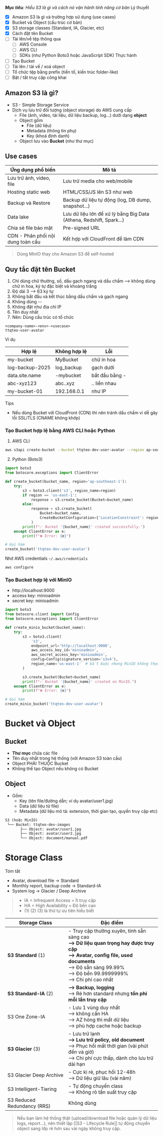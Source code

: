 ***Mục tiêu**: Hiểu S3 là gì và cách nó vận hành tính năng cơ bản*
Lý thuyết
- [x] Amazon S3 là gì và trường hợp sử dụng (use cases)
- [x] Bucket và Object (cấu trúc cơ bản)
- [x] S3 storage classes (Standard, IA, Glacier, etc)
- [x] Cách đặt tên Bucket
- [ ] Tải lên/về tệp thông qua
	- [ ] AWS Console
	- [ ] AWS CLI
	- [ ] SDKs (như Python Boto3 hoặc JavaScript SDK)
Thực hành
- [ ] Tạo Bucket
- [ ] Tải lên / tải về / xoá object
- [ ] Tổ chức tệp bằng prefix (tiền tố, kiến trúc folder-like)
- [ ] Bật / tắt truy cập công khai

## Amazon S3 là gì?

- S3 - Simple Storage Service
- Dịch vụ lưu trữ đối tượng (object storage) do AWS cung cấp
	- File (ảnh, video, tài liệu, dữ liệu backup, log...) dưới dạng **object**
	- Object gồm
		- File (dữ liệu)
		- Metadata (thông tin phụ)
		- Key (khoá định danh)
	- Object lưu vào **Bucket** (như thư mục)
## Use cases

| Ứng dụng phổ biến                 | Mô tả                                                               |
| --------------------------------- | ------------------------------------------------------------------- |
| Lưu trữ ảnh, video, file          | Lưu trữ media cho web/mobile                                        |
| Hosting static web                | HTML/CSS/JS lên S3 như web                                          |
| Backup và Restore                 | Backup dữ liệu tự động (log, DB dump, snapshot...)                  |
| Data lake                         | Lưu dữ liệu lớn để xử lý bằng Big Data (Athena, Redshift, Spark...) |
| Chia sẻ file bảo mật              | Pre-signed URL                                                      |
| CDN - Phân phối nội dung toàn cầu | Kết hợp với CloudFront để làm CDN                                   |

> Dùng MinIO thay cho Amazon S3 để self-hosted

## Quy tắc đặt tên Bucket

1. Chỉ dùng chữ thường, số,  dấu gạch ngang và dấu chấm
--> không dùng chữ in hoa, ký tự đặc biệt và khoảng trắng
2. Độ dài 3 --> 63 ký tự
3. Không bắt đầu và kết thúc bằng dấu chấm và gạch ngang
4. Không dùng --
5. Không đặt như địa chỉ IP
6. Tên duy nhất
7. Nên: Dùng cấu trúc có tổ chức
```
<company-name>-<env>-<usecase>
ttqteo-user-avatar
```

Ví dụ

| Hợp lệ          | Không hợp lệ | Lỗi            |
| --------------- | ------------ | -------------- |
| my-bucket       | MyBucket     | chữ in hoa     |
| log-backup-2025 | log_backup   | gạch dưới      |
| data.site.name  | -mybucket    | bắt đầu bằng - |
| abc-xyz123      | abc..xyz     | .. liền nhau   |
| my-bucket-01    | 192.168.0.1  | như IP         |
Tips
* Nếu dùng Bucket với CloudFront (CDN) thì nên tránh dấu chấm vì dễ gây lỗi SSL/TLS (CNAME không khớp)

### Tạo Bucket hợp lệ bằng AWS CLI hoặc Python

1. AWS CLI
```sh
aws s3api create-bucket --bucket ttqteo-dev-user-avatar --region ap-southeast-1 --create-bucket-configuration LocationConstraint=ap-southeast-1
```
2. Python (Boto3)
```python
import boto3
from botocore.exceptions import ClientError

def create_bucket(bucket_name, region='ap-southeast-1'):
    try:
        s3 = boto3.client('s3', region_name=region)
        if region == 'us-east-1':
            response = s3.create_bucket(Bucket=bucket_name)
        else:
            response = s3.create_bucket(
                Bucket=bucket_name,
                CreateBucketConfiguration={'LocationConstraint': region}
            )
        print(f"✅ Bucket '{bucket_name}' created successfully.")
    except ClientError as e:
        print(f"❌ Error: {e}")

# Gọi hàm
create_bucket('ttqteo-dev-user-avatar')
```

Nhớ AWS credentials `~/.aws/credentials`
```sh
aws configure
```

### Tạo Bucket hợp lệ với MinIO

- http://localhost:9000
- access key: minioadmin
- secret key: minioadmin
```python
import boto3
from botocore.client import Config
from botocore.exceptions import ClientError

def create_minio_bucket(bucket_name):
    try:
        s3 = boto3.client(
            's3',
            endpoint_url='http://localhost:9000',
            aws_access_key_id='minioadmin',
            aws_secret_access_key='minioadmin',
            config=Config(signature_version='s3v4'),
            region_name='us-east-1'  # bắt buộc nhưng MinIO không thực sự dùng đến
        )

        s3.create_bucket(Bucket=bucket_name)
        print(f"✅ Bucket '{bucket_name}' created on MinIO.")
    except ClientError as e:
        print(f"❌ Error: {e}")

# Gọi hàm
create_minio_bucket('ttqteo-dev-user-avatar')
```

# Bucket và Object

## Bucket
- **Thư mục** chứa các file
- Tên duy nhất trong hệ thống (với Amazon S3 toàn cầu)
- Object PHẢI THUỘC Bucket
- Không thể tạo Object nếu không có Bucket
## Object
- Gồm:
	- Key (tên file/đường dẫn; ví dụ avatar/user1.jpg)
	- Data (dữ liệu từ file)
	- Metadata (dữ liệu mô tả: extension, thời gian tạo, quyền truy cập etc)
```txt
S3 (hoặc MinIO)
 └── Bucket: ttqteo-dev-images
       ├── Object: avatar/user1.jpg
       ├── Object: avatar/user2.jpg
       └── Object: document/manual.pdf
```

# Storage Class

Tóm tắt
- Avatar, download file -> Standard
- Monthly report, backup code -> Standard-IA
- System log -> Glacier / Deep Archive

>- IA = Infrequent Access = Ít truy cập
>- HA = High Availability = Độ bền cao
>- (1) (2) (3) là thứ tự ưu tiên hiểu biết

| Storage Class               | Đặc điểm                                                                                                                                                                                                              |
| --------------------------- | --------------------------------------------------------------------------------------------------------------------------------------------------------------------------------------------------------------------- |
| **S3 Standard** (1)         | - Truy cập thường xuyên, tính sẵn sàng cao<br>**--> Dữ liệu quan trọng hay được truy cập**<br>**--> Avatar, config file, used documents**<br>--> Độ sẵn sàng 99.99%<br>--> Độ bền 99.9999999%<br>--> Chi phí cao nhất |
| **S3 Standard-IA** (2)      | **--> Backup, logging**<br>--> Rẻ hơn standard nhưng **tốn phí mỗi lần truy cập**                                                                                                                                     |
| S3 One Zone-IA              | - Lưu 1 vùng duy nhất<br>--> không cần HA<br>--> AZ hỏng thì mất dữ liệu<br>--> phù hợp cache hoặc backup                                                                                                             |
| **S3 Glacier** (3)          | - Lưu trữ lạnh<br>**--> Lưu trữ policy, old document**<br>--> Phục hồi mất thời gian (vài phút đến và giờ)<br>--> Chi phí cực thấp, dành cho lưu trữ dài hạn                                                          |
| S3 Glacier Deep Archive     | - Cực kì rẻ, phục hồi 12-48h<br>--> Dữ liệu giữ lâu (vài năm)                                                                                                                                                         |
| S3 Intelligent-Tiering      | - Tự động chuyển class<br>--> Không rõ tần suất truy cập                                                                                                                                                              |
| S3 Reduced Redundancy (RRS) | Không dùng                                                                                                                                                                                                            |

> Nếu bạn làm hệ thống thật (upload/download file hoặc quản lý dữ liệu logs, report...), nên thiết lập [[S3 - Lifecycle Rule]] tự động chuyển object sang lớp rẻ hơn sau vài ngày không truy cập.

